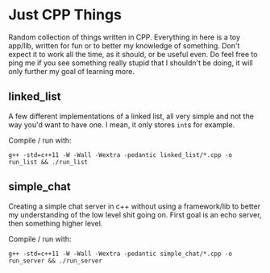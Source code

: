 Just CPP Things
===============
Random collection of things written in CPP. Everything in here is a toy app/lib, written for fun or to better my knowledge of something. Don't expect it to work all the time, as it should, or be useful even. Do feel free to ping me if you see something really stupid that I shouldn't be doing, it will only further my goal of learning more.

linked_list
-----------
A few different implementations of a linked list, all very simple and not the way you'd want to have one. I mean, it only stores ```int```s for example.

Compile / run with:
```
g++ -std=c++11 -W -Wall -Wextra -pedantic linked_list/*.cpp -o run_list && ./run_list
```

simple_chat
-----------
Creating a simple chat server in c++ without using a framework/lib to better my understanding of the low level shit going on. First goal is an echo server, then something higher level.

Compile / run with:
```
g++ -std=c++11 -W -Wall -Wextra -pedantic simple_chat/*.cpp -o run_server && ./run_server
```

